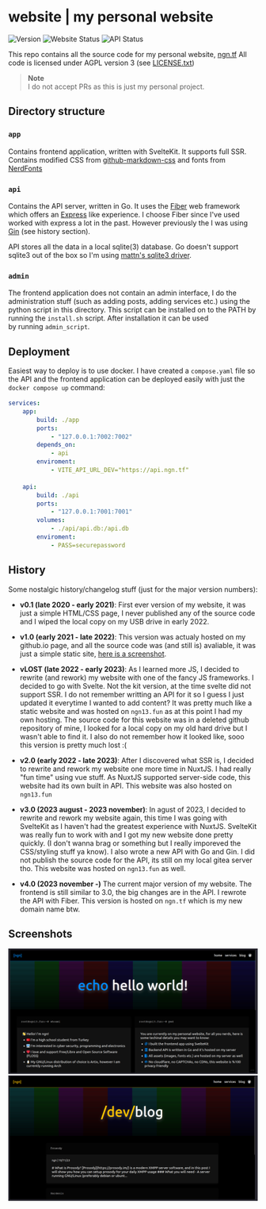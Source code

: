 # website | my personal website
![Version](https://img.shields.io/github/package-json/v/ngn13/ngn13.fun?color=blue)
![Website Status](https://img.shields.io/website?up_color=green&down_color=red&url=https%3A%2F%2Fngn.tf&label=Website%20Status)
![API Status](https://img.shields.io/website?up_color=green&down_color=red&url=https%3A%2F%2Fapi.ngn.tf&label=API%20Status)

This repo contains all the source code for my personal website, [ngn.tf](https://ngn.tf)
All code is licensed under AGPL version 3 (see [LICENSE.txt](LICENSE.txt))

> **Note**  
> I do not accept PRs as this is just my personal project. 

## Directory structure
### `app`
Contains frontend application, written with SvelteKit. It supports full SSR.
Contains modified CSS from [github-markdown-css](https://github.com/sindresorhus/github-markdown-css)
and fonts from [NerdFonts](https://www.nerdfonts.com/)

### `api`
Contains the API server, written in Go. It uses the [Fiber](https://github.com/gofiber/fiber) web 
framework which offers an [Express](https://expressjs.com/) like experience. I choose Fiber since I've used worked with express a lot in the past. However previously the I was using 
[Gin](https://github.com/gin-gonic/gin) (see history section).

API stores all the data in a local sqlite(3) database. Go doesn't support sqlite3 out of the box so 
I'm using [mattn's sqlite3 driver](https://github.com/mattn/go-sqlite3).

### `admin`
The frontend application does not contain an admin interface, I do the administration stuff (such as 
adding posts, adding services etc.) using the python script in this directory. This script can be 
installed on to the PATH by running the `install.sh` script. After installation it can be used  
by running `admin_script`.

## Deployment
Easiest way to deploy is to use docker. I have created a `compose.yaml` file so the API and the 
frontend application can be deployed easily with just the `docker compose up` command:
```yaml
services:
    app:
        build: ./app
        ports:
            - "127.0.0.1:7002:7002"
        depends_on:
            - api
        enviroment:
            - VITE_API_URL_DEV="https://api.ngn.tf"

    api:
        build: ./api
        ports:
            - "127.0.0.1:7001:7001"
        volumes:
            - ./api/api.db:/api.db
        enviroment:
            - PASS=securepassword
```

## History
Some nostalgic history/changelog stuff (just for the major version numbers):

- **v0.1 (late 2020 - early 2021)**: First ever version of my website, it was just a simple HTML/CSS page, 
I never published any of the source code and I wiped the local copy on my USB drive in early 2022.

- **v1.0 (early 2021 - late 2022)**: This version was actualy hosted on my github.io page, and all the source code was (and still is) avaliable, it was just a simple static site, [here is a screenshot](assets/githubio.png).

- **vLOST (late 2022 - early 2023)**:  As I learned more JS, I decided to rewrite (and rework) 
my website with one of the fancy JS frameworks. I decided to go with Svelte. Not the kit version,
at the time svelte did not support SSR. I do not remember writting an API for it so I guess I just 
updated it everytime I wanted to add content? It was pretty much like a static website and was hosted 
on `ngn13.fun` as at this point I had my own hosting. The source code for this website was in a 
deleted github repository of mine, I looked for a local copy on my old hard drive but I wasn't able 
to find it. I also do not remember how it looked like, sooo this version is pretty much lost :(

- **v2.0 (early 2022 - late 2023)**: After I discovered what SSR is, I decided to rewrite and rework 
my website one more time in NuxtJS. I had really "fun time" using vue stuff. As NuxtJS supported 
server-side code, this website had its own built in API. This website was also hosted on `ngn13.fun`

- **v3.0 (2023 august - 2023 november)**: In agust of 2023, I decided to rewrite and rework my website 
again, this time I was going with SvelteKit as I haven't had the greatest experience with NuxtJS.
SvelteKit was really fun to work with and I got my new website done pretty quickly. (I don't wanna 
brag or something but I really imporeved the CSS/styling stuff ya know). I also wrote a new API 
with Go and Gin. I did not publish the source code for the API, its still on my local gitea 
server tho. This website was hosted on `ngn13.fun` as well.

- **v4.0 (2023 november -)** The current major version of my website. The frontend is still 
similar to 3.0, the big changes are in the API. I rewrote the API with Fiber. This version is 
hosted on `ngn.tf` which is my new domain name btw.

## Screenshots
![](assets/4.0_index.png)
![](assets/4.0_blog.png)
